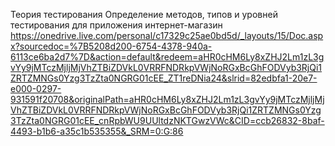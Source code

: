 Теория тестирования
Определение методов, типов и уровней тестирования для приложения интернет-магазин
https://onedrive.live.com/personal/c17329c25ae0bd5d/_layouts/15/Doc.aspx?sourcedoc=%7B5208d200-6754-4378-940a-6113ce6ba2d7%7D&action=default&redeem=aHR0cHM6Ly8xZHJ2Lm1zL3gvYy9jMTczMjljMjVhZTBiZDVkL0VRRFNDRkpVWjNoRGxBcGhFODVyb3RjQi1ZRTZMNGs0Yzg3TzZta0NGRG01cEE_ZT1reDNia24&slrid=82edbfa1-20e7-e000-0297-931591f20708&originalPath=aHR0cHM6Ly8xZHJ2Lm1zL3gvYy9jMTczMjljMjVhZTBiZDVkL0VRRFNDRkpVWjNoRGxBcGhFODVyb3RjQi1ZRTZMNGs0Yzg3TzZta0NGRG01cEE_cnRpbWU9UUltdzNKTGwzVWc&CID=ccb26832-8baf-4493-b1b6-a35c1b535355&_SRM=0:G:86


